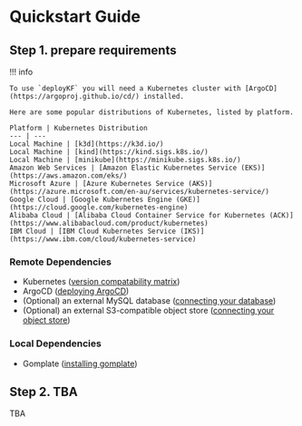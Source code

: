# Quickstart Guide

## Step 1. prepare requirements

!!! info

    To use `deployKF` you will need a Kubernetes cluster with [ArgoCD](https://argoproj.github.io/cd/) installed.

    Here are some popular distributions of Kubernetes, listed by platform.
    
    Platform | Kubernetes Distribution
    --- | ---
    Local Machine | [k3d](https://k3d.io/)
    Local Machine | [kind](https://kind.sigs.k8s.io/)
    Local Machine | [minikube](https://minikube.sigs.k8s.io/)
    Amazon Web Services | [Amazon Elastic Kubernetes Service (EKS)](https://aws.amazon.com/eks/)
    Microsoft Azure | [Azure Kubernetes Service (AKS)](https://azure.microsoft.com/en-au/services/kubernetes-service/)
    Google Cloud | [Google Kubernetes Engine (GKE)](https://cloud.google.com/kubernetes-engine)
    Alibaba Cloud | [Alibaba Cloud Container Service for Kubernetes (ACK)](https://www.alibabacloud.com/product/kubernetes)
    IBM Cloud | [IBM Cloud Kubernetes Service (IKS)](https://www.ibm.com/cloud/kubernetes-service)

### Remote Dependencies

- Kubernetes ([version compatability matrix](../releases/version-matrix.md#cluster-dependencies))
- ArgoCD ([deploying ArgoCD](https://argo-cd.readthedocs.io/en/stable/getting_started/))
- (Optional) an external MySQL database ([connecting your database](../topics/production-usage/external-mysql-database.md))
- (Optional) an external S3-compatible object store ([connecting your object store](../topics/production-usage/external-object-store.md))

### Local Dependencies

- Gomplate ([installing gomplate](https://docs.gomplate.ca/installing/))


## Step 2. TBA

TBA